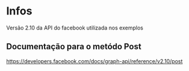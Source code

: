# Infos
Versão 2.10 da API do facebook utilizada nos exemplos


## Documentação para o metódo Post
https://developers.facebook.com/docs/graph-api/reference/v2.10/post
